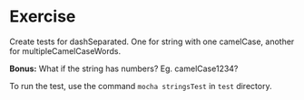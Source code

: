 # Exercise

Create tests for dashSeparated. One for string with one camelCase, another for multipleCamelCaseWords.

**Bonus:** What if the string has numbers? Eg. camelCase1234?

To run the test, use the command `mocha stringsTest` in `test`
directory.
